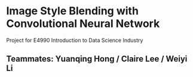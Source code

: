 # Image Style Blending with Convolutional Neural Network
Project for E4990 Introduction to Data Science Industry
## Teammates: Yuanqing Hong / Claire Lee / Weiyi Li
